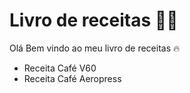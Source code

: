 # Livro de receitas :man_cook:

Olá Bem vindo ao meu livro de receitas :fire:

* Receita Café V60
* Receita Café Aeropress



